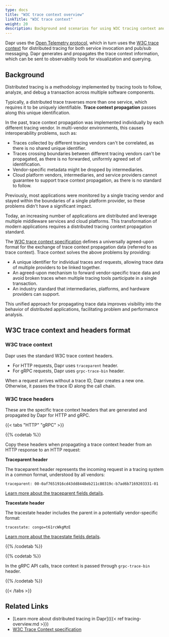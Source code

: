 ```yaml
---
type: docs
title: "W3C trace context overview"
linkTitle: "W3C trace context"
weight: 20
description: Background and scenarios for using W3C tracing context and headers with Dapr
---
```


Dapr uses the [Open Telemetry protocol](https://opentelemetry.io/), which in turn uses the [W3C trace context](https://www.w3.org/TR/trace-context/) for distributed tracing for both service invocation and pub/sub messaging. Dapr generates and propagates the trace context information, which can be sent to observability tools for visualization and querying.

## Background

Distributed tracing is a methodology implemented by tracing tools to follow, analyze, and debug a transaction across multiple software components. 

Typically, a distributed trace traverses more than one service, which requires it to be uniquely identifiable. **Trace context propagation** passes along this unique identification.

In the past, trace context propagation was implemented individually by each different tracing vendor. In multi-vendor environments, this causes interoperability problems, such as:

- Traces collected by different tracing vendors can't be correlated, as there is no shared unique identifier.
- Traces crossing boundaries between different tracing vendors can't be propagated, as there is no forwarded, uniformly agreed set of identification.
- Vendor-specific metadata might be dropped by intermediaries.
- Cloud platform vendors, intermediaries, and service providers cannot guarantee to support trace context propagation, as there is no standard to follow.

Previously, most applications were monitored by a single tracing vendor and stayed within the boundaries of a single platform provider, so these problems didn't have a significant impact. 

Today, an increasing number of applications are distributed and leverage multiple middleware services and cloud platforms. This transformation of modern applications requires a distributed tracing context propagation standard. 

The [W3C trace context specification](https://www.w3.org/TR/trace-context/) defines a universally agreed-upon format for the exchange of trace context propagation data (referred to as trace context). Trace context solves the above problems by providing:

- A unique identifier for individual traces and requests, allowing trace data of multiple providers to be linked together.
- An agreed-upon mechanism to forward vendor-specific trace data and avoid broken traces when multiple tracing tools participate in a single transaction.
- An industry standard that intermediaries, platforms, and hardware providers can support.

This unified approach for propagating trace data improves visibility into the behavior of distributed applications, facilitating problem and performance analysis.

## W3C trace context and headers format

### W3C trace context

Dapr uses the standard W3C trace context headers. 

- For HTTP requests, Dapr uses `traceparent` header. 
- For gRPC requests, Dapr uses `grpc-trace-bin` header. 

When a request arrives without a trace ID, Dapr creates a new one. Otherwise, it passes the trace ID along the call chain.

### W3C trace headers
These are the specific trace context headers that are generated and propagated by Dapr for HTTP and gRPC.

{{< tabs "HTTP" "gRPC" >}}
 <!-- HTTP -->
{{% codetab %}}

Copy these headers when propagating a trace context header from an HTTP response to an HTTP request:

**Traceparent header**  

The traceparent header represents the incoming request in a tracing system in a common format, understood by all vendors:

```
traceparent: 00-0af7651916cd43dd8448eb211c80319c-b7ad6b7169203331-01
```

[Learn more about the traceparent fields details](https://www.w3.org/TR/trace-context/#traceparent-header).

**Tracestate header**  

The tracestate header includes the parent in a potentially vendor-specific format:

```
tracestate: congo=t61rcWkgMzE
```

[Learn more about the tracestate fields details](https://www.w3.org/TR/trace-context/#tracestate-header).

{{% /codetab %}}


 <!-- gRPC -->
{{% codetab %}}

In the gRPC API calls, trace context is passed through `grpc-trace-bin` header.

{{% /codetab %}}

{{< /tabs >}}

## Related Links
- [Learn more about distributed tracing in Dapr]({{< ref tracing-overview.md >}})
- [W3C Trace Context specification](https://www.w3.org/TR/trace-context/)
